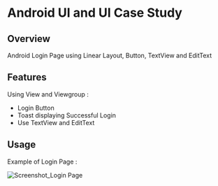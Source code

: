 # Android UI and UI Case Study

## Overview
Android Login Page using Linear Layout, Button, TextView and EditText

## Features
Using View and Viewgroup :
- Login Button
- Toast displaying Successful Login
- Use TextView and EditText

## Usage
Example of Login Page :

![Screenshot_Login Page](https://user-images.githubusercontent.com/56164259/68088233-646aa580-fe8f-11e9-8735-e5fb469e8642.png)

